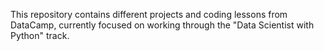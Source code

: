 This repository contains different projects and coding lessons from DataCamp, currently focused on working through the "Data Scientist with Python" track.
